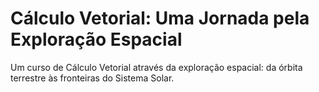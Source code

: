 # Cálculo Vetorial: Uma Jornada pela Exploração Espacial
Um curso de Cálculo Vetorial através da exploração espacial: da órbita terrestre às fronteiras do Sistema Solar.
